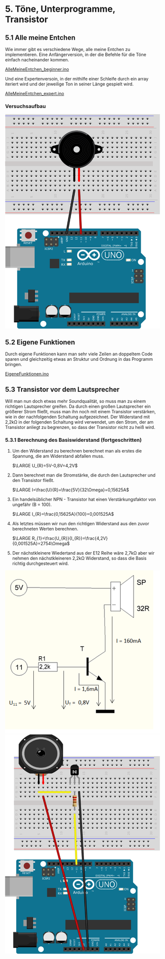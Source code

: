 # 5. Töne, Unterprogramme, Transistor

## 5.1 Alle meine Entchen

Wie immer gibt es verschiedene Wege, alle meine Entchen zu implementieren. Eine Anfängerversion, in der die Befehle für
die Töne einfach nacheinander kommen.

[AlleMeineEntchen_beginner.ino]({GITHUB}/programme/ArduinoEinfuehrung/5.1_AlleMeineEntchen/AlleMeineEndchen_beginner/AlleMeineEntchen_beginner.ino ':include :type=code arduino :link :wrap :open')

Und eine Expertenversoin, in der mithilfe einer Schleife durch ein array iteriert wird und der jeweilige Ton in seiner
Länge gespielt wird.

[AlleMeineEntchen_expert.ino]({GITHUB}/programme/ArduinoEinfuehrung/5.1_AlleMeineEntchen/AlleMeineEndchen_expert/AlleMeineEntchen_expert.ino ':include :type=code arduino :link :wrap :open')

### Versuchsaufbau

![Buzzer Schaltung](../_media/arduino-einfuehrung/schaltungen/arduinoBuzzer.png)

## 5.2 Eigene Funktionen

Durch eigene Funktionen kann man sehr viele Zeilen an doppeltem Code sparen und gleichzeitig etwas an Struktur und
Ordnung in das Programm bringen.

[EigeneFunktionen.ino]({GITHUB}/programme/ArduinoEinfuehrung/5.2_EigeneFunktionen/EigeneFunktionen.ino ':include :type=code arduino :link :wrap')

## 5.3 Transistor vor dem Lautsprecher

Will man nun doch etwas mehr Soundqualität, so muss man zu einem richtigen Lautsprecher greifen. Da durch einen großen
Lautsprecher ein größerer Strom fließt, muss man ihn noch mit einem Transistor verstärken, wie in der nachfolgenden
Schaltung aufgezeichnet. Der Widerstand mit 2,2kΩ in der folgenden Schaltung wird verwendet, um den Strom, der am
Transistor anliegt zu begrenzen, so dass der Transistor nicht zu heiß wird.

### 5.3.1 Berechnung des Basiswiderstand (fortgeschritten)

1. Um den Widerstand zu berechnen berechnet man als erstes die Spannung, die am Widerstand abfallen muss.

   $\LARGE U_{R}=5V-0,8V=4,2V$

2. Dann berechnet man die Stromstärke, die durch den Lautsprecher und den Transistor fließt.

   $\LARGE I=\frac{U}{R}=\frac{5V}{32\Omega}=0,15625A$

3. Ein handelsüblicher NPN - Transistor hat einen Verstärkungsfaktor von ungefähr (B = 100).

   $\LARGE I_{R}=\frac{0,15625A}{100}=0,001525A$

4. Als letztes müssen wir nun den richtigen Widerstand aus den zuvor berechneten Werten berechnen.

   $\LARGE R_{1}=\frac{U_{R}}{I_{R}}=\frac{4,2V}{0,001525A}=2754\Omega$

5. Der nächstkleinere Wiedertand aus der E12 Reihe wäre 2,7kΩ aber wir nehmen den nächstkleineren 2,2kΩ Widerstand, so
   dass die Basis richtig durchgesteuert wird.

![Schaltplan](../_media/arduino-einfuehrung/schaltplaene/TransistorSchalter.png)
![Lautsprecher Schaltung](../_media/arduino-einfuehrung/schaltungen/arduinoLautsprecher.png)
